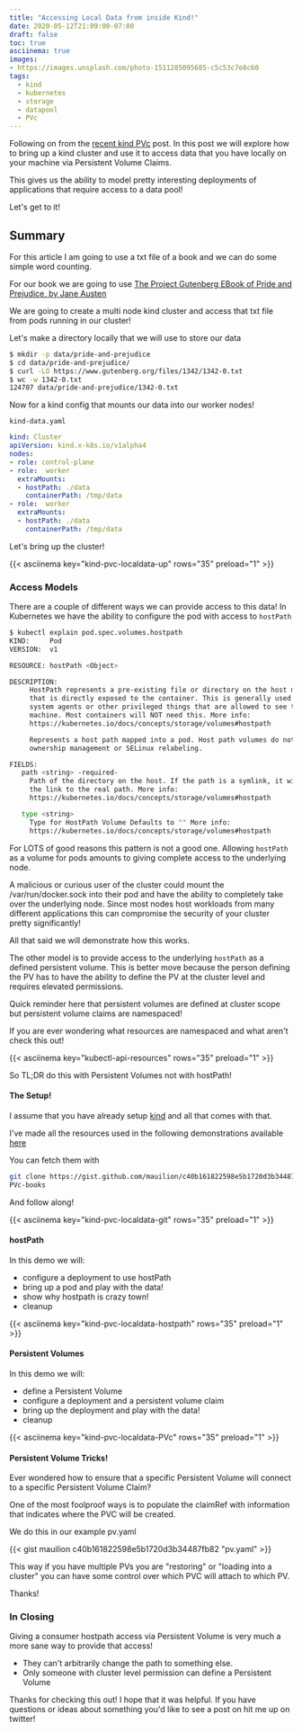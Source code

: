 ```yaml
---
title: "Accessing Local Data from inside Kind!"
date: 2020-05-12T21:09:00-07:00
draft: false
toc: true
asciinema: true
images:
- https://images.unsplash.com/photo-1511285095685-c5c53c7e8c60
tags: 
  - kind
  - kubernetes
  - storage
  - datapool
  - PVc
---
```


Following on from the [recent kind PVc](../kind-PVc) post. In this post we
will explore how to bring up a kind cluster and use it to access data that you
have locally on your machine via Persistent Volume Claims.
<!--more-->
This gives us the ability to model pretty interesting deployments of
applications that require access to a data pool!

Let's get to it!

## Summary
For this article I am going to use a txt file of a book and we can do some
simple word counting. 

For our book we are going to use [The Project Gutenberg EBook of Pride and
Prejudice, by Jane Austen](https://www.gutenberg.org/files/1342/1342-0.txt)

We are going to create a multi node kind cluster and access that txt file from pods
running in our cluster!

Let's make a directory locally that we will use to store our data

``` bash
$ mkdir -p data/pride-and-prejudice
$ cd data/pride-and-prejudice/
$ curl -LO https://www.gutenberg.org/files/1342/1342-0.txt
$ wc -w 1342-0.txt
124707 data/pride-and-prejudice/1342-0.txt
```

Now for a kind config that mounts our data into our worker nodes!

`kind-data.yaml`
``` yaml
kind: Cluster
apiVersion: kind.x-k8s.io/v1alpha4
nodes:
- role: control-plane
- role:  worker
  extraMounts:
  - hostPath: ./data
    containerPath: /tmp/data
- role:  worker
  extraMounts:
  - hostPath: ./data
    containerPath: /tmp/data
```

Let's bring up the cluster!

{{< asciinema key="kind-pvc-localdata-up" rows="35" preload="1" >}}

### Access Models
There are a couple of different ways we can provide access to this data! In
Kubernetes we have the ability to configure the pod with access to `hostPath`
``` bash
$ kubectl explain pod.spec.volumes.hostpath
KIND:     Pod
VERSION:  v1

RESOURCE: hostPath <Object>

DESCRIPTION:
     HostPath represents a pre-existing file or directory on the host machine
     that is directly exposed to the container. This is generally used for
     system agents or other privileged things that are allowed to see the host
     machine. Most containers will NOT need this. More info:
     https://kubernetes.io/docs/concepts/storage/volumes#hostpath

     Represents a host path mapped into a pod. Host path volumes do not support
     ownership management or SELinux relabeling.

FIELDS:
   path	<string> -required-
     Path of the directory on the host. If the path is a symlink, it will follow
     the link to the real path. More info:
     https://kubernetes.io/docs/concepts/storage/volumes#hostpath

   type	<string>
     Type for HostPath Volume Defaults to "" More info:
     https://kubernetes.io/docs/concepts/storage/volumes#hostpath
```

For LOTS of good reasons this pattern is not a good one. Allowing `hostPath` as
a volume for pods amounts to giving complete access to the underlying node. 

A malicious or curious user of the cluster could mount the /var/run/docker.sock
into their pod and have the ability to completely take over the underlying node.
Since most nodes host workloads from many different applications this can
compromise the security of your cluster pretty significantly!

All that said we will demonstrate how this works.

The other model is to provide access to the underlying `hostPath` as a defined
persistent volume. This is better move because the person defining the PV has to
have the ability to define the PV at the cluster level and requires elevated
permissions. 

Quick reminder here that persistent volumes are defined at cluster scope but
persistent volume claims are namespaced! 

If you are ever wondering what resources are namespaced and what aren't check
this out!

{{< asciinema key="kubectl-api-resources" rows="35" preload="1" >}}

So TL;DR do this with Persistent Volumes not with hostPath!

#### The Setup!
I assume that you have already setup [kind](https://kind.sigs.k8s.io) and all
that comes with that.

I've made all the resources used in the following demonstrations available
[here](https://gist.github.com/mauilion/c40b161822598e5b1720d3b34487fb82)

You can fetch them with
```bash 
git clone https://gist.github.com/mauilion/c40b161822598e5b1720d3b34487fb82
PVc-books
```
And follow along!

{{< asciinema key="kind-pvc-localdata-git" rows="35" preload="1" >}}

#### hostPath
In this demo we will:
* configure a deployment to use hostPath
* bring up a pod and play with the data!
* show why hostpath is crazy town!
* cleanup

{{< asciinema key="kind-pvc-localdata-hostpath" rows="35" preload="1" >}}

#### Persistent Volumes
In this demo we will: 
* define a Persistent Volume
* configure a deployment and a persistent volume claim
* bring up the deployment and play with the data!
* cleanup

{{< asciinema key="kind-pvc-localdata-PVc" rows="35" preload="1" >}}

#### Persistent Volume Tricks!
Ever wondered how to ensure that a specific Persistent Volume will connect to a
specific Persistent Volume Claim? 

One of the most foolproof ways is to populate the claimRef with information that
indicates where the PVC will be created. 

We do this in our example pv.yaml

{{< gist mauilion c40b161822598e5b1720d3b34487fb82 "pv.yaml" >}}

This way if you have multiple PVs you are "restoring" or "loading into a
cluster" you can have some control over which PVC will attach to which PV. 

Thanks!


### In Closing

Giving a consumer hostpath access via Persistent Volume is very much a more sane way to provide
that access! 
* They can't arbitrarily change the path to something else. 
* Only someone with cluster level permission can define a Persistent Volume

Thanks for checking this out! I hope that it was helpful. If you have questions
or ideas about something you'd like to see a post on hit me up on twitter!



